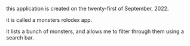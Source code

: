 this application is created on the twenty-first of September, 2022.

it is called a monsters rolodex app.

it lists a bunch of monsters, and allows me to filter through them using a search bar.
